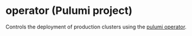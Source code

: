 # operator (Pulumi project)

Controls the deployment of production clusters using the [pulumi operator](https://github.com/pulumi/pulumi-kubernetes-operator).
